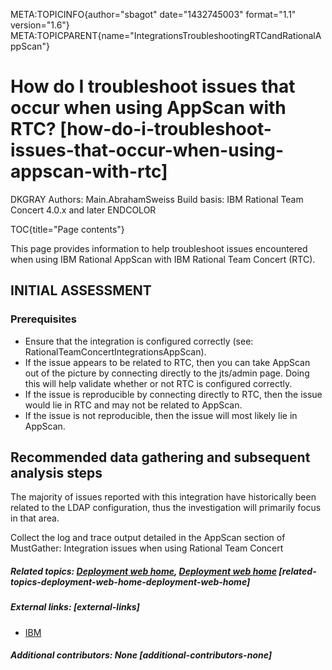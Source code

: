 META:TOPICINFO{author="sbagot" date="1432745003" format="1.1"
version="1.6"}
META:TOPICPARENT{name="IntegrationsTroubleshootingRTCandRationalAppScan"}

# How do I troubleshoot issues that occur when using AppScan with RTC? [how-do-i-troubleshoot-issues-that-occur-when-using-appscan-with-rtc]

DKGRAY Authors: Main.AbrahamSweiss Build basis: IBM Rational Team
Concert 4.0.x and later ENDCOLOR

TOC{title="Page contents"}

This page provides information to help troubleshoot issues encountered
when using IBM Rational AppScan with IBM Rational Team Concert (RTC).

## INITIAL ASSESSMENT

### Prerequisites

-   Ensure that the integration is configured correctly (see:
    RationalTeamConcertIntegrationsAppScan).
-   If the issue appears to be related to RTC, then you can take AppScan
    out of the picture by connecting directly to the jts/admin page.
    Doing this will help validate whether or not RTC is configured
    correctly.
-   If the issue is reproducible by connecting directly to RTC, then the
    issue would lie in RTC and may not be related to AppScan.
-   If the issue is not reproducible, then the issue will most likely
    lie in AppScan.

## Recommended data gathering and subsequent analysis steps

The majority of issues reported with this integration have historically
been related to the LDAP configuration, thus the investigation will
primarily focus in that area.

Collect the log and trace output detailed in the AppScan section of
MustGather: Integration issues when using Rational Team Concert

##### Related topics: [Deployment web home](DeploymentWebHome), [Deployment web home](DeploymentWebHome) [related-topics-deployment-web-home-deployment-web-home]

##### External links: [external-links]

-   [IBM](https://www.ibm.com)

##### Additional contributors: None [additional-contributors-none]

